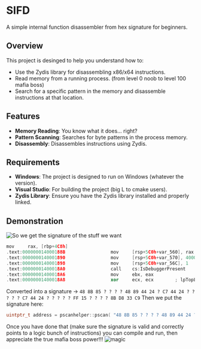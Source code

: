 # SIFD
A simple internal function disassembler from hex signature for beginners.

## Overview

This project is desinged to help you understand how to:

- Use the Zydis library for disassembling x86/x64 instructions.
- Read memory from a running process. (from level 0 noob to level 100 mafia boss)
- Search for a specific pattern in the memory and disassemble instructions at that location.

## Features

- **Memory Reading**: You know what it does... right?
- **Pattern Scanning**: Searches for byte patterns in the process memory.
- **Disassembly**: Disassembles instructions using Zydis.

## Requirements

- **Windows**: The project is designed to run on Windows (whatever the version).
- **Visual Studio**: For building the project (big L to cmake users).
- **Zydis Library**: Ensure you have the Zydis library installed and properly linked.

## Demonstration

![So we get the signature of the stuff we want](https://cdn.discordapp.com/attachments/1142220291859292411/1272847353447190590/Untitled.png?ex=66bc76f9&is=66bb2579&hm=86dc374b2dbfd50728d5e156708dc7c52d3d6021ca0bac3b8927f80b5b5ca02a&)

```cpp
mov     rax, [rbp+4C8h]
.text:000000014000188B                 mov     [rsp+5C0h+var_560], rax
.text:0000000140001890                 mov     [rsp+5C0h+var_570], 40000015h
.text:0000000140001898                 mov     [rsp+5C0h+var_56C], 1
.text:00000001400018A0                 call    cs:IsDebuggerPresent
.text:00000001400018A6                 mov     ebx, eax
.text:00000001400018A8                 xor     ecx, ecx        ; lpTopLevelExceptionFilter
```

Converted into a signature -> ``48 8B 85 ? ? ? ? 48 89 44 24 ? C7 44 24 ? ? ? ? ? C7 44 24 ? ? ? ? ? FF 15 ? ? ? ? 8B D8 33 C9``
Then we put the signature here:
```cpp
uintptr_t address = pscanhelper::pscan( "48 8B 85 ? ? ? ? 48 89 44 24 ? C7 44 24 ? ? ? ? ? C7 44 24 ? ? ? ? ? FF 15 ? ? ? ? 8B D8 33 C9" );
```

Once you have done that (make sure the signature is valid and correctly points to a logic bunch of instructions) you can compile and run, then appreciate the true mafia boss power!!!
![magic](https://cdn.discordapp.com/attachments/1142220291859292411/1272859698558799913/Screenshot_2024-08-13_120945.png?ex=66bc8278&is=66bb30f8&hm=f77a95c6949d24867ec5207434fd839bb79c7a33dfe6ce6bdbd184df09a5eb1f&)
